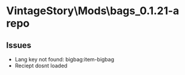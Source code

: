 # VintageStory\Mods\bags_0.1.21-a repo
## Issues
- Lang key not found: bigbag:item-bigbag
- Reciept dosnt loaded
